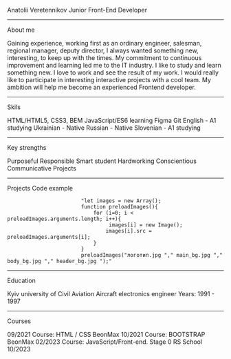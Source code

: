 Anatolii Veretennikov
Junior Front-End Developer

---

About me

Gaining experience, working first as an ordinary engineer, salesman, regional manager, deputy director, I always wanted something new, interesting, to keep up with the times.
My commitment to continuous improvement and learning led me to the IT industry.
I like to study and learn something new. I love to work and see the result of my work.
I would really like to participate in interesting interactive projects with a cool team.
My ambition will help me become an experienced Frontend developer.

---

Skils

HTML/HTML5, CSS3, BEM
JavaScript/ES6 learning
Figma
Git
English - A1 studying
Ukrainian - Native
Russian - Native
Slovenian - A1 studying

---

Key strengths

Purposeful
Responsible
Smart student
Hardworking
Conscientious
Communicative
Projects

---

Projects
Code example

                            "let images = new Array();
                            function preloadImages(){
                                for (i=0; i < preloadImages.arguments.length; i++){
                                     images[i] = new Image();
                                    images[i].src = preloadImages.arguments[i];
                                }
                            }
                            preloadImages("логотип.jpg "," main_bg.jpg "," body_bg.jpg "," header_bg.jpg ");"

---

Education

Kyiv university of Civil Aviation
Aircraft electronics engineer
Years: 1991 - 1997

---

Courses

09/2021
Course: HTML / CSS
BeonMax
10/2021
Course: BOOTSTRAP
BeonMax
02/2023
Course: JavaScript/Front-end. Stage 0
RS School
10/2023

